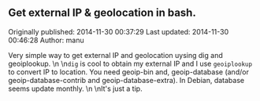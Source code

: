 ## Get external IP & geolocation in bash.

Originally published: 2014-11-30 00:37:29
Last updated: 2014-11-30 00:46:28
Author: manu 

Very simple way to get external IP and geolocation uysing dig and geoiplookup.\n\n`dig` is cool to obtain my external IP and I use `geoiplookup` to convert IP to location. You need geoip-bin and, geoip-database (and/or geoip-database-contrib and geoip-database-extra). In Debian, database seems update monthly.\n\nIt's just a tip.